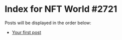 # Index for NFT World #2721
Posts will be displayed in the order below:

- [Your first post](./001-first.md)

